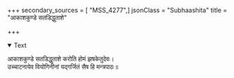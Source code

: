 +++
secondary_sources = [ "MSS_4277",]
jsonClass = "Subhaashita"
title = "आकाशकुण्डे सतडिद्धुताशे"

+++

<details open><summary>Text</summary>

आकाशकुण्डे सतडिद्धुताशे करोति होमं झषकेतुदेवः।  
उच्चाटनायेव वियोगिनीनां यद्गर्जितं सैष हि मन्त्रपाठः॥
</details>
